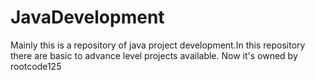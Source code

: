 # JavaDevelopment
Mainly this is a repository of java project development.In this repository there are basic to advance level projects available.
Now it's owned by rootcode125
